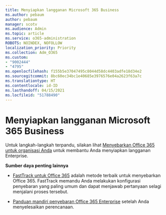 ```yaml
---
title: Menyiapkan langganan Microsoft 365 Business
ms.author: pebaum
author: pebaum
manager: scotv
ms.audience: Admin
ms.topic: article
ms.service: o365-administration
ROBOTS: NOINDEX, NOFOLLOW
localization_priority: Priority
ms.collection: Adm_O365
ms.custom:
- "9002444"
- "4795"
ms.openlocfilehash: f155b5e37047495c8044d58dc4403adfe18d34e2
ms.sourcegitcommit: 8bc60ec34bc1e40685e3976576e04a2623f63a7c
ms.translationtype: HT
ms.contentlocale: id-ID
ms.lasthandoff: 04/15/2021
ms.locfileid: "51788490"
---
```

# <a name="set-up-a-microsoft-365-business-subscription"></a>Menyiapkan langganan Microsoft 365 Business

Untuk langkah-langkah terpandu, silakan lihat [Menyebarkan Office 365 untuk organisasi Anda](https://docs.microsoft.com/office365/enterprise/setup-overview-for-enterprises) untuk membantu Anda menyiapkan langganan Enterprise.

**Sumber daya penting lainnya**

- [FastTrack untuk Office 365](https://docs.microsoft.com/fasttrack/O365-fasttrack-benefit-for-office-365) adalah metode terbaik untuk menyebarkan Office 365. FastTrack memandu Anda melakukan konfigurasi penyebaran yang paling umum dan dapat menjawab pertanyaan selagi menjalani proses tersebut. 

- [Panduan mandiri penyebaran Office 365 Enterprise](https://docs.microsoft.com/office365/enterprise/setup-overview-for-enterprises#do-it-yourself-guided-deployment-of-office-365-enterprise) setelah Anda menyelesaikan perencanaan. 
